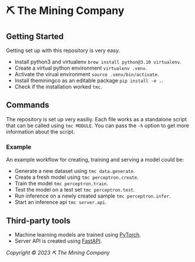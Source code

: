 # ⛏ The Mining Company


## Getting Started

Getting set up with this repository is very easy.
* Install python3 and virtualenv `brew install python@3.10 virtualenv`.
* Create a virtual python environment `virtualenv .venv`.
* Activate the virual environment `source .venv/bin/activate`.
* Install theminingco as an editable package `pip install -e .`.
* Check if the installation worked `tmc`.

## Commands

The repository is set up very easiliy. Each file works as a standalone script that can be called using `tmc MODULE`. You can pass the `-h` option to get more information about the script.

### Example

An example workflow for creating, training and serving a model could be:

* Generate a new dataset using `tmc data.generate`.
* Create a fresh model using `tmc perceptron.create`.
* Train the model `tmc perceptron.train`.
* Test the model on a test set `tmc perceptron.test`.
* Run inference on a newly created sample `tmc perceptron.infer`.
* Start an inference api `tmc server.api`.

## Third-party tools

* Machine learning models are trained using [PyTorch](https://pytorch.org).
* Server API is created using [FastAPI](https://fastapi.tiangolo.com).

*Copyright © 2023 ⛏ The Mining Company*

